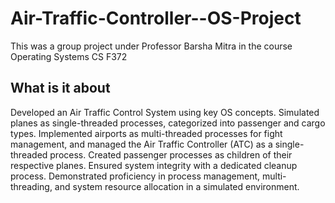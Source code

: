 # Air-Traffic-Controller--OS-Project
This was a group project under Professor Barsha Mitra in the course Operating Systems CS F372

## What is it about 
Developed an Air Traffic Control System using key OS concepts. Simulated planes as single-threaded
processes, categorized into passenger and cargo types. Implemented airports as multi-threaded processes
for fight management, and managed the Air Traffic Controller (ATC) as a single-threaded process. Created
passenger processes as children of their respective planes. Ensured system integrity with a dedicated
cleanup process. Demonstrated proficiency in process management, multi-threading, and system resource
allocation in a simulated environment.
